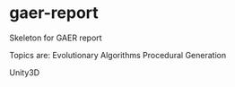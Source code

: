 # gaer-report

Skeleton for GAER report

Topics are:
  Evolutionary Algorithms
  Procedural Generation
  
  Unity3D
